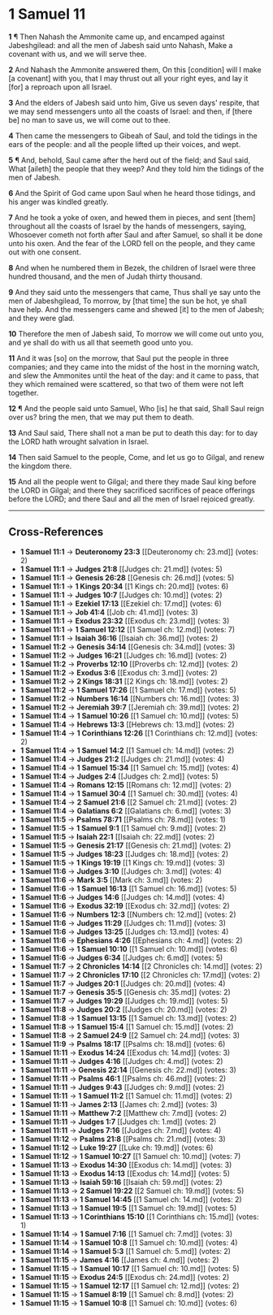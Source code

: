 # 1 Samuel 11

**1** ¶ Then Nahash the Ammonite came up, and encamped against Jabeshgilead: and all the men of Jabesh said unto Nahash, Make a covenant with us, and we will serve thee.

**2** And Nahash the Ammonite answered them, On this [condition] will I make [a covenant] with you, that I may thrust out all your right eyes, and lay it [for] a reproach upon all Israel.

**3** And the elders of Jabesh said unto him, Give us seven days' respite, that we may send messengers unto all the coasts of Israel: and then, if [there be] no man to save us, we will come out to thee.

**4** Then came the messengers to Gibeah of Saul, and told the tidings in the ears of the people: and all the people lifted up their voices, and wept.

**5** ¶ And, behold, Saul came after the herd out of the field; and Saul said, What [aileth] the people that they weep? And they told him the tidings of the men of Jabesh.

**6** And the Spirit of God came upon Saul when he heard those tidings, and his anger was kindled greatly.

**7** And he took a yoke of oxen, and hewed them in pieces, and sent [them] throughout all the coasts of Israel by the hands of messengers, saying, Whosoever cometh not forth after Saul and after Samuel, so shall it be done unto his oxen. And the fear of the LORD fell on the people, and they came out with one consent.

**8** And when he numbered them in Bezek, the children of Israel were three hundred thousand, and the men of Judah thirty thousand.

**9** And they said unto the messengers that came, Thus shall ye say unto the men of Jabeshgilead, To morrow, by [that time] the sun be hot, ye shall have help. And the messengers came and shewed [it] to the men of Jabesh; and they were glad.

**10** Therefore the men of Jabesh said, To morrow we will come out unto you, and ye shall do with us all that seemeth good unto you.

**11** And it was [so] on the morrow, that Saul put the people in three companies; and they came into the midst of the host in the morning watch, and slew the Ammonites until the heat of the day: and it came to pass, that they which remained were scattered, so that two of them were not left together.

**12** ¶ And the people said unto Samuel, Who [is] he that said, Shall Saul reign over us? bring the men, that we may put them to death.

**13** And Saul said, There shall not a man be put to death this day: for to day the LORD hath wrought salvation in Israel.

**14** Then said Samuel to the people, Come, and let us go to Gilgal, and renew the kingdom there.

**15** And all the people went to Gilgal; and there they made Saul king before the LORD in Gilgal; and there they sacrificed sacrifices of peace offerings before the LORD; and there Saul and all the men of Israel rejoiced greatly.

---

## Cross-References

- **1 Samuel 11:1** → **Deuteronomy 23:3** [[Deuteronomy ch: 23.md]] (votes: 2)
- **1 Samuel 11:1** → **Judges 21:8** [[Judges ch: 21.md]] (votes: 5)
- **1 Samuel 11:1** → **Genesis 26:28** [[Genesis ch: 26.md]] (votes: 5)
- **1 Samuel 11:1** → **1 Kings 20:34** [[1 Kings ch: 20.md]] (votes: 6)
- **1 Samuel 11:1** → **Judges 10:7** [[Judges ch: 10.md]] (votes: 2)
- **1 Samuel 11:1** → **Ezekiel 17:13** [[Ezekiel ch: 17.md]] (votes: 6)
- **1 Samuel 11:1** → **Job 41:4** [[Job ch: 41.md]] (votes: 3)
- **1 Samuel 11:1** → **Exodus 23:32** [[Exodus ch: 23.md]] (votes: 3)
- **1 Samuel 11:1** → **1 Samuel 12:12** [[1 Samuel ch: 12.md]] (votes: 7)
- **1 Samuel 11:1** → **Isaiah 36:16** [[Isaiah ch: 36.md]] (votes: 2)
- **1 Samuel 11:2** → **Genesis 34:14** [[Genesis ch: 34.md]] (votes: 3)
- **1 Samuel 11:2** → **Judges 16:21** [[Judges ch: 16.md]] (votes: 2)
- **1 Samuel 11:2** → **Proverbs 12:10** [[Proverbs ch: 12.md]] (votes: 2)
- **1 Samuel 11:2** → **Exodus 3:6** [[Exodus ch: 3.md]] (votes: 2)
- **1 Samuel 11:2** → **2 Kings 18:31** [[2 Kings ch: 18.md]] (votes: 2)
- **1 Samuel 11:2** → **1 Samuel 17:26** [[1 Samuel ch: 17.md]] (votes: 5)
- **1 Samuel 11:2** → **Numbers 16:14** [[Numbers ch: 16.md]] (votes: 3)
- **1 Samuel 11:2** → **Jeremiah 39:7** [[Jeremiah ch: 39.md]] (votes: 2)
- **1 Samuel 11:4** → **1 Samuel 10:26** [[1 Samuel ch: 10.md]] (votes: 5)
- **1 Samuel 11:4** → **Hebrews 13:3** [[Hebrews ch: 13.md]] (votes: 2)
- **1 Samuel 11:4** → **1 Corinthians 12:26** [[1 Corinthians ch: 12.md]] (votes: 2)
- **1 Samuel 11:4** → **1 Samuel 14:2** [[1 Samuel ch: 14.md]] (votes: 2)
- **1 Samuel 11:4** → **Judges 21:2** [[Judges ch: 21.md]] (votes: 4)
- **1 Samuel 11:4** → **1 Samuel 15:34** [[1 Samuel ch: 15.md]] (votes: 4)
- **1 Samuel 11:4** → **Judges 2:4** [[Judges ch: 2.md]] (votes: 5)
- **1 Samuel 11:4** → **Romans 12:15** [[Romans ch: 12.md]] (votes: 2)
- **1 Samuel 11:4** → **1 Samuel 30:4** [[1 Samuel ch: 30.md]] (votes: 4)
- **1 Samuel 11:4** → **2 Samuel 21:6** [[2 Samuel ch: 21.md]] (votes: 2)
- **1 Samuel 11:4** → **Galatians 6:2** [[Galatians ch: 6.md]] (votes: 3)
- **1 Samuel 11:5** → **Psalms 78:71** [[Psalms ch: 78.md]] (votes: 1)
- **1 Samuel 11:5** → **1 Samuel 9:1** [[1 Samuel ch: 9.md]] (votes: 2)
- **1 Samuel 11:5** → **Isaiah 22:1** [[Isaiah ch: 22.md]] (votes: 2)
- **1 Samuel 11:5** → **Genesis 21:17** [[Genesis ch: 21.md]] (votes: 2)
- **1 Samuel 11:5** → **Judges 18:23** [[Judges ch: 18.md]] (votes: 2)
- **1 Samuel 11:5** → **1 Kings 19:19** [[1 Kings ch: 19.md]] (votes: 3)
- **1 Samuel 11:6** → **Judges 3:10** [[Judges ch: 3.md]] (votes: 4)
- **1 Samuel 11:6** → **Mark 3:5** [[Mark ch: 3.md]] (votes: 2)
- **1 Samuel 11:6** → **1 Samuel 16:13** [[1 Samuel ch: 16.md]] (votes: 5)
- **1 Samuel 11:6** → **Judges 14:6** [[Judges ch: 14.md]] (votes: 4)
- **1 Samuel 11:6** → **Exodus 32:19** [[Exodus ch: 32.md]] (votes: 2)
- **1 Samuel 11:6** → **Numbers 12:3** [[Numbers ch: 12.md]] (votes: 2)
- **1 Samuel 11:6** → **Judges 11:29** [[Judges ch: 11.md]] (votes: 3)
- **1 Samuel 11:6** → **Judges 13:25** [[Judges ch: 13.md]] (votes: 4)
- **1 Samuel 11:6** → **Ephesians 4:26** [[Ephesians ch: 4.md]] (votes: 2)
- **1 Samuel 11:6** → **1 Samuel 10:10** [[1 Samuel ch: 10.md]] (votes: 6)
- **1 Samuel 11:6** → **Judges 6:34** [[Judges ch: 6.md]] (votes: 5)
- **1 Samuel 11:7** → **2 Chronicles 14:14** [[2 Chronicles ch: 14.md]] (votes: 2)
- **1 Samuel 11:7** → **2 Chronicles 17:10** [[2 Chronicles ch: 17.md]] (votes: 2)
- **1 Samuel 11:7** → **Judges 20:1** [[Judges ch: 20.md]] (votes: 4)
- **1 Samuel 11:7** → **Genesis 35:5** [[Genesis ch: 35.md]] (votes: 2)
- **1 Samuel 11:7** → **Judges 19:29** [[Judges ch: 19.md]] (votes: 5)
- **1 Samuel 11:8** → **Judges 20:2** [[Judges ch: 20.md]] (votes: 2)
- **1 Samuel 11:8** → **1 Samuel 13:15** [[1 Samuel ch: 13.md]] (votes: 2)
- **1 Samuel 11:8** → **1 Samuel 15:4** [[1 Samuel ch: 15.md]] (votes: 2)
- **1 Samuel 11:8** → **2 Samuel 24:9** [[2 Samuel ch: 24.md]] (votes: 3)
- **1 Samuel 11:9** → **Psalms 18:17** [[Psalms ch: 18.md]] (votes: 6)
- **1 Samuel 11:11** → **Exodus 14:24** [[Exodus ch: 14.md]] (votes: 3)
- **1 Samuel 11:11** → **Judges 4:16** [[Judges ch: 4.md]] (votes: 2)
- **1 Samuel 11:11** → **Genesis 22:14** [[Genesis ch: 22.md]] (votes: 3)
- **1 Samuel 11:11** → **Psalms 46:1** [[Psalms ch: 46.md]] (votes: 2)
- **1 Samuel 11:11** → **Judges 9:43** [[Judges ch: 9.md]] (votes: 2)
- **1 Samuel 11:11** → **1 Samuel 11:2** [[1 Samuel ch: 11.md]] (votes: 2)
- **1 Samuel 11:11** → **James 2:13** [[James ch: 2.md]] (votes: 3)
- **1 Samuel 11:11** → **Matthew 7:2** [[Matthew ch: 7.md]] (votes: 2)
- **1 Samuel 11:11** → **Judges 1:7** [[Judges ch: 1.md]] (votes: 2)
- **1 Samuel 11:11** → **Judges 7:16** [[Judges ch: 7.md]] (votes: 4)
- **1 Samuel 11:12** → **Psalms 21:8** [[Psalms ch: 21.md]] (votes: 3)
- **1 Samuel 11:12** → **Luke 19:27** [[Luke ch: 19.md]] (votes: 6)
- **1 Samuel 11:12** → **1 Samuel 10:27** [[1 Samuel ch: 10.md]] (votes: 7)
- **1 Samuel 11:13** → **Exodus 14:30** [[Exodus ch: 14.md]] (votes: 3)
- **1 Samuel 11:13** → **Exodus 14:13** [[Exodus ch: 14.md]] (votes: 5)
- **1 Samuel 11:13** → **Isaiah 59:16** [[Isaiah ch: 59.md]] (votes: 2)
- **1 Samuel 11:13** → **2 Samuel 19:22** [[2 Samuel ch: 19.md]] (votes: 5)
- **1 Samuel 11:13** → **1 Samuel 14:45** [[1 Samuel ch: 14.md]] (votes: 2)
- **1 Samuel 11:13** → **1 Samuel 19:5** [[1 Samuel ch: 19.md]] (votes: 5)
- **1 Samuel 11:13** → **1 Corinthians 15:10** [[1 Corinthians ch: 15.md]] (votes: 1)
- **1 Samuel 11:14** → **1 Samuel 7:16** [[1 Samuel ch: 7.md]] (votes: 3)
- **1 Samuel 11:14** → **1 Samuel 10:8** [[1 Samuel ch: 10.md]] (votes: 4)
- **1 Samuel 11:14** → **1 Samuel 5:3** [[1 Samuel ch: 5.md]] (votes: 2)
- **1 Samuel 11:15** → **James 4:16** [[James ch: 4.md]] (votes: 2)
- **1 Samuel 11:15** → **1 Samuel 10:17** [[1 Samuel ch: 10.md]] (votes: 5)
- **1 Samuel 11:15** → **Exodus 24:5** [[Exodus ch: 24.md]] (votes: 2)
- **1 Samuel 11:15** → **1 Samuel 12:17** [[1 Samuel ch: 12.md]] (votes: 2)
- **1 Samuel 11:15** → **1 Samuel 8:19** [[1 Samuel ch: 8.md]] (votes: 2)
- **1 Samuel 11:15** → **1 Samuel 10:8** [[1 Samuel ch: 10.md]] (votes: 6)
